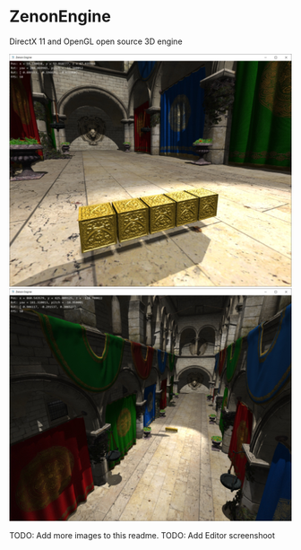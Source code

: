 # ZenonEngine
DirectX 11 and OpenGL open source 3D engine

![alt text](https://github.com/bouzi71/ZenonEngine/blob/master/docs/preview0.jpg?raw=true)
![alt text](https://github.com/bouzi71/ZenonEngine/blob/master/docs/preview1.jpg?raw=true)

TODO: Add more images to this readme.
TODO: Add Editor screenshoot
